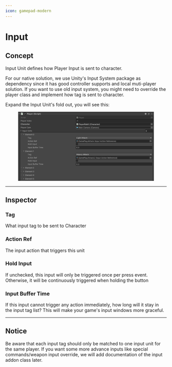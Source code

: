 ```yaml
---
icon: gamepad-modern
---
```


# Input

## Concept

Input Unit defines how Player Input is sent to character.&#x20;

For our native solution, we use Unity's Input System package as dependency since it has good controller supports and local muti-player solution. If you want to use old input system, you might need to override the player class and implement how tag is sent to character.

Expand the Input Unit's fold out, you will see this:

<figure><img src="../../.gitbook/assets/image.png" alt=""><figcaption></figcaption></figure>

***

## Inspector

### Tag

What input tag to be sent to Character

### Action Ref

The input action that triggers this unit

### Hold Input

If unchecked, this input will only be triggered once per press event. Otherwise, it will be continuously triggered when holding the button

### Input Buffer Time

If this input cannot trigger any action immediately, how long will it stay in the input tag list? This will make your game's input windows more graceful.&#x20;

***

## Notice

Be aware that each input tag should only be matched to one input unit for the same player. If you want some more advance inputs like special commands/weapon input override, we will add documentation of the input addon class later.
